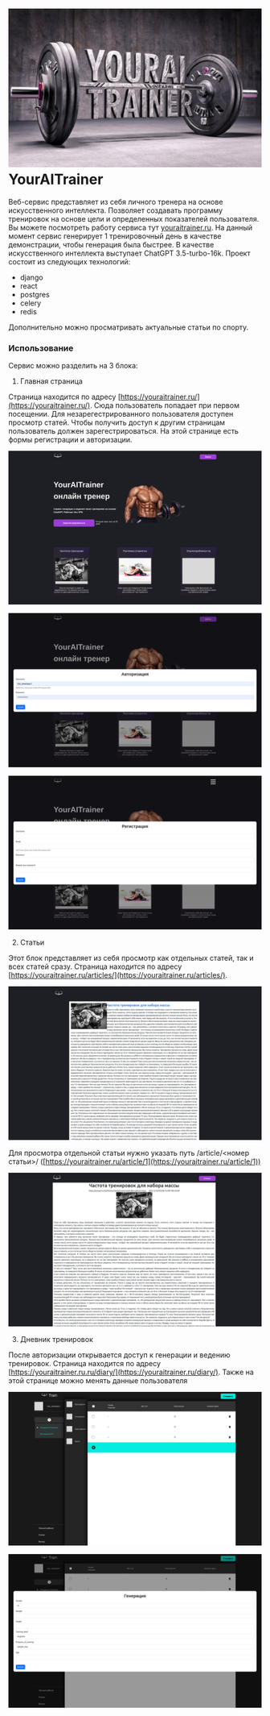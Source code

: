![YourAITrainer](https://github.com/biter-bit/YourAITrainer/blob/main/content/exact_inscription_youraitrainer_bodybuilding_an.jpg)
YourAITrainer
===============

Веб-сервис представляет из себя личного тренера на основе искусственного интеллекта. Позволяет создавать программу тренировок на основе цели и определенных показателей пользователя. Вы можете посмотреть работу сервиса тут [youraitrainer.ru](https://youraitrainer.ru). На данный момент сервис генерирует 1 тренировочный день в качестве демонстрации, чтобы генерация была быстрее. В качестве искусственного интеллекта выступает ChatGPT 3.5-turbo-16k. Проект состоит из следующих технологий: 

- django
- react
- postgres
- celery
- redis

Дополнительно можно просматривать актуальные статьи по спорту.

### Использование

Сервис можно разделить на 3 блока:

1) Главная страница

Страница находится по адресу [https://youraitrainer.ru/](https://youraitrainer.ru/). Сюда пользователь попадает при первом посещении. Для незарегестрированного пользователя доступен просмотр статей. Чтобы получить доступ к другим страницам пользователь должен зарегестрироваться. На этой странице есть формы регистрации и авторизации.

![Пример отображения главной страницы](https://github.com/biter-bit/YourAITrainer/blob/main/content/main-2.png)

![Пример отображения авторизации](https://github.com/biter-bit/YourAITrainer/blob/main/content/authorization.png)

![Пример отображения регистрации](https://github.com/biter-bit/YourAITrainer/blob/main/content/registration.png)

2) Статьи

Этот блок представляет из себя просмотр как отдельных статей, так и всех статей сразу. Страница находится по адресу [https://youraitrainer.ru/articles/](https://youraitrainer.ru/articles/). 

![Пример отображения всех статей](https://github.com/biter-bit/YourAITrainer/blob/main/content/articles.png)

Для просмотра отдельной статьи нужно указать путь /article/<номер статьи>/ ([https://youraitrainer.ru/article/1](https://youraitrainer.ru/article/1))

![Пример отображения статьи](https://github.com/biter-bit/YourAITrainer/blob/main/content/article.png)

3) Дневник тренировок

После авторизации открывается доступ к генерации и ведению тренировок. Страница находится по адресу [https://youraitrainer.ru.ru/diary/](https://youraitrainer.ru/diary/). Также на этой странице можно менять данные пользователя

![Пример отображения страницы дневника](https://github.com/biter-bit/YourAITrainer/blob/main/content/diary.png)

![Пример отображения формы генерации тренировок](https://github.com/biter-bit/YourAITrainer/blob/main/content/generation.png)
